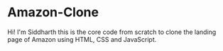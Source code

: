 # Amazon-Clone
Hi! I'm Siddharth this is the core code from scratch to clone the landing page of Amazon using HTML, CSS and JavaScript.
